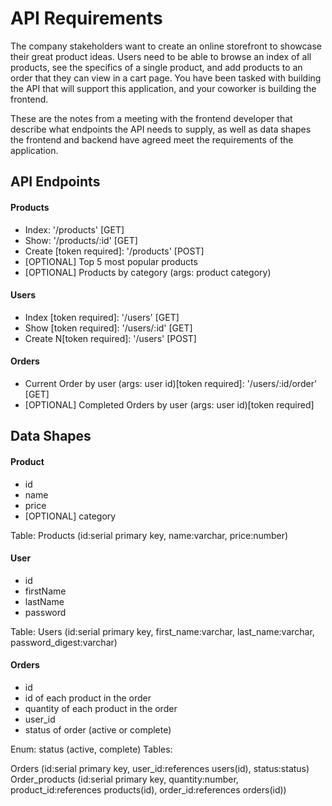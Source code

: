 # API Requirements

The company stakeholders want to create an online storefront to showcase their great product ideas. Users need to be able to browse an index of all products, see the specifics of a single product, and add products to an order that they can view in a cart page. You have been tasked with building the API that will support this application, and your coworker is building the frontend.

These are the notes from a meeting with the frontend developer that describe what endpoints the API needs to supply, as well as data shapes the frontend and backend have agreed meet the requirements of the application.

## API Endpoints

#### Products

- Index: '/products' [GET]
- Show: '/products/:id' [GET]
- Create [token required]: '/products' [POST]
- [OPTIONAL] Top 5 most popular products
- [OPTIONAL] Products by category (args: product category)

#### Users

- Index [token required]: '/users' [GET]
- Show [token required]: '/users/:id' [GET]
- Create N[token required]: '/users' [POST]

#### Orders

- Current Order by user (args: user id)[token required]: '/users/:id/order' [GET]
- [OPTIONAL] Completed Orders by user (args: user id)[token required]

## Data Shapes

#### Product

- id
- name
- price
- [OPTIONAL] category

Table: Products (id:serial primary key, name:varchar, price:number)

#### User

- id
- firstName
- lastName
- password

Table: Users (id:serial primary key, first_name:varchar, last_name:varchar, password_digest:varchar)

#### Orders

- id
- id of each product in the order
- quantity of each product in the order
- user_id
- status of order (active or complete)

Enum: status (active, complete)
Tables: 

Orders (id:serial primary key, user_id:references users(id), status:status)
Order_products (id:serial primary key, quantity:number, product_id:references products(id), order_id:references orders(id))